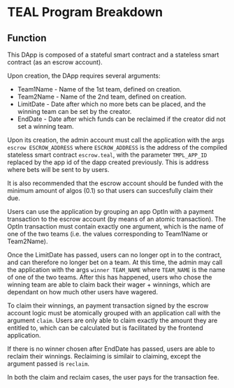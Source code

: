 # TEAL Program Breakdown

## Function

This DApp is composed of a stateful smart contract and a stateless smart contract (as an escrow account).

Upon creation, the DApp requires several arguments:

* Team1Name    - Name of the 1st team, defined on creation.
* Team2Name    - Name of the 2nd team, defined on creation.
* LimitDate    - Date after which no more bets can be placed, and the winning team can be set by the creator.
* EndDate      - Date after which funds can be reclaimed if the creator did not set a winning team.

Upon its creation, the admin account must call the application with the args `escrow ESCROW_ADDRESS` where `ESCROW_ADDRESS` is the address of the compiled stateless smart contract `escrow.teal`, with the parameter `TMPL_APP_ID` replaced by the app id of the dapp created previously. This is address where bets will be sent to by users.

It is also recommended that the escrow account should be funded with the minimum amount of algos (0.1) so that users can succesfully claim their due.

Users can use the application by grouping an app OptIn with a payment transaction to the escrow account (by means of an atomic transaction). The OptIn transaction must contain exactly one argument, which is the name of one of the two teams (i.e. the values corresponding to Team1Name or Team2Name).

Once the LimitDate has passed, users can no longer opt in to the contract, and can therefore no longer bet on a team. At this time, the admin may call the application with the args `winner TEAM_NAME` where `TEAM_NAME` is the name of one of the two teams. After this has happened, users who chose the winning team are able to claim back their wager + winnings, which are dependant on how much other users have wagered.

To claim their winnings, an payment transaction signed by the escrow account logic must be atomically grouped with an application call with the argument `claim`. Users are only able to claim exactly the amount they are entitled to, which can be calculated but is facilitated by the frontend application.

If there is no winner chosen after EndDate has passed, users are able to reclaim their winnings. Reclaiming is similair to claiming, except the argument passed is `reclaim`.

In both the claim and reclaim cases, the user pays for the transaction fee.